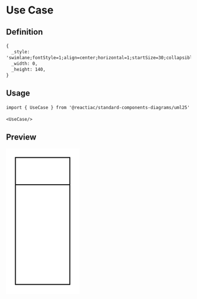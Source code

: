 # Use Case

## Definition

```
{
  _style: 'swimlane;fontStyle=1;align=center;horizontal=1;startSize=30;collapsible=0;html=1;whiteSpace=wrap;',
  _width: 0,
  _height: 140,
}
```

## Usage

```
import { UseCase } from '@reactiac/standard-components-diagrams/uml25'

<UseCase/>
```

## Preview

<img src="./use-case.png" width="200"/>
